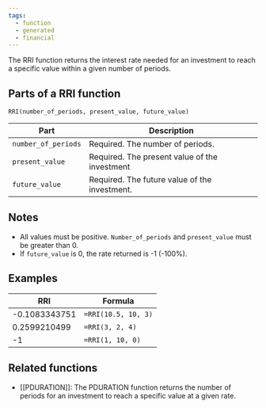 ```yaml
---
tags:
  - function
  - generated
  - financial
---
```


The RRI function returns the interest rate needed for an investment to reach a specific value within a given number of periods.

Parts of a RRI function
-----------------------

`RRI(number_of_periods, present_value, future_value)`

| Part | Description |
| --- | --- |
| `number_of_periods` | Required. The number of periods. |
| `present_value` | Required. The present value of the investment |
| `future_value` | Required. The future value of the investment. |

Notes
-----

* All values must be positive. `Number_of_periods` and `present_value` must be greater than 0.
* If `future_value` is 0, the rate returned is -1 (-100%).

Examples
--------

| RRI | Formula |
| --- | --- |
| -0.1083343751 | `=RRI(10.5, 10, 3)` |
| 0.2599210499 | `=RRI(3, 2, 4)` |
| -1 | `=RRI(1, 10, 0)` |

Related functions
-----------------

* [[PDURATION]]: The PDURATION function returns the number of periods for an investment to reach a specific value at a given rate.